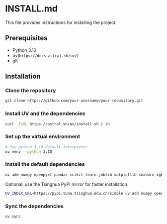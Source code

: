 # INSTALL.md

This file provides instructions for installing the project.

## Prerequisites

- Python 3.10
- uv(`https://docs.astral.sh/uv/`)
- git

## Installation

### Clone the repository

```bash
git clone https://github.com/your-username/your-repository.git
```

### Install UV and the dependencies

```bash
curl -fsSL https://astral.sh/uv/install.sh | sh
```

### Set up the virtual environment

```bash
# Use python 3.10 default interpreter
uv venv --python 3.10
```

### Install the default dependencies

```bash
uv add numpy openpyxl pandas scikit-learn joblib matplotlib seaborn xgboost gradio
```

Optional: use the Tsinghua PyPI mirror for faster installation:

```bash
UV_INDEX_URL=https://pypi.tuna.tsinghua.edu.cn/simple uv add numpy openpyxl pandas scikit-learn joblib matplotlib seaborn xgboost gradio
```

### Sync the dependencies

```bash
uv sync
```
